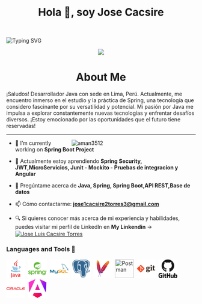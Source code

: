 <h1 align="center">Hola 👋, soy Jose Cacsire</h1>

 <br>

 ![Typing SVG](https://readme-typing-svg.demolab.com?font=Fira+Code&weight=900&size=22&pause=1000&color=3CF700&center=true&width=1000&lines=Java+Developer;+%F0%9F%8C%8F+Curious+to+learn+things+)
  <br>
<p align="center" ><img  style="width: 200px;" src="https://media3.giphy.com/media/67pT4cqBcomeCbnDuB/source.gif"/></p>
 <h1 align="center" style=" align-items: center; border-radius: 50%; width: 100%">  About Me </h1> 

 ¡Saludos! Desarrollador Java con sede en Lima, Perú. Actualmente, me encuentro inmerso en el estudio y la práctica de Spring, una tecnología que 
considero fascinante por su versatilidad y potencial. Mi pasión por Java me impulsa a explorar constantemente nuevas tecnologías y enfrentar desafíos diversos.
¡Estoy emocionado por las oportunidades que el futuro tiene reservadas!

<hr>

<img align="right" img width="330" src="https://raw.githubusercontent.com/TheDudeThatCode/TheDudeThatCode/master/Assets/Developer.gif" alt="aman3512" />

- 🔭 I’m currently working on **Spring Boot Project**

- 🌱 Actualmente estoy aprendiendo **Spring Security, JWT,MicroServicios, Junit - Mockito - Pruebas de integracion y Angular**

- 💬 Pregúntame acerca de **Java, Spring, Spring Boot,API REST,Base de datos**

- 📫 Cómo contactarme: **jose1cacsire2torres3@gmail.com**

- 🔍 Si quieres conocer más acerca de mi experiencia y habilidades, puedes visitar mi perfil de LinkedIn en **My Linkendin** ->  <a href="https://www.linkedin.com/in/josecacsiretorres" target="_blank" ><img align="center" height="25" src="https://img.shields.io/badge/linkedin-%230077B5.svg?style=for-the-badge&logo=linkedin&logoColor=white" alt="Jose Luis Cacsire Torres" /></a>

<div align="left">
    <h3> Languages and Tools 🧰</h3>
    <div>
        <img src="https://github.com/devicons/devicon/blob/master/icons/java/java-original-wordmark.svg" title="Java" **alt="Java" width="50" height="50"/>&nbsp;
        <img src="https://github.com/devicons/devicon/blob/master/icons/spring/spring-original-wordmark.svg" title="Spring" **alt="Spring" width="50" height="50"/>&nbsp;
        <img src="https://github.com/devicons/devicon/blob/master/icons/mysql/mysql-original-wordmark.svg" title="MySQL"  alt="MySQL" width="50" height="50"/>&nbsp;
        <img src="https://github.com/devicons/devicon/blob/master/icons/postgresql/postgresql-plain.svg" title="PostgreSQL"  alt="PostgreSQL" width="50" height="50"/>&nbsp;
        <img src="https://github.com/devicons/devicon/blob/master/icons/maven/maven-original.svg" title="Maven" **alt="Maven" width="50" height="50"/>&nbsp;
        <img src="https://www.vectorlogo.zone/logos/getpostman/getpostman-icon.svg" title="Postman" **alt="Postman" width="50" height="50"/>&nbsp;
        <img src="https://github.com/devicons/devicon/blob/master/icons/git/git-original-wordmark.svg" title="Git" **alt="Git" width="50" height="50"/>&nbsp;
        <img src="https://github.com/devicons/devicon/blob/master/icons/github/github-original-wordmark.svg" title="GitHub" **alt="GitHub" width="50" height="50"/>&nbsp;
        <img src="https://github.com/devicons/devicon/blob/master/icons/oracle/oracle-original.svg" title="Oracle" **alt="Oracle" width="50" height="50"/>&nbsp;
        <img src="https://github.com/devicons/devicon/blob/master/icons/angular/angular-original.svg" title="Angular" **alt="Angular" width="50" height="50"/>&nbsp;
        
        
     
    
</div>
